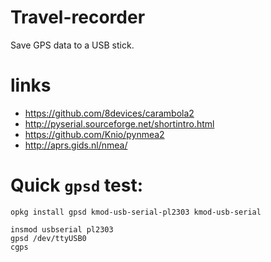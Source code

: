 # Travel-recorder

Save GPS data to a USB stick.

# links
 - https://github.com/8devices/carambola2
 - http://pyserial.sourceforge.net/shortintro.html
 - https://github.com/Knio/pynmea2
 - http://aprs.gids.nl/nmea/


# Quick `gpsd` test:
```
opkg install gpsd kmod-usb-serial-pl2303 kmod-usb-serial

insmod usbserial pl2303
gpsd /dev/ttyUSB0
cgps
```

